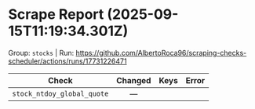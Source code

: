 # Scrape Report (2025-09-15T11:19:34.301Z)

Group: `stocks`  |  Run: https://github.com/AlbertoRoca96/scraping-checks-scheduler/actions/runs/17731226471

| Check | Changed | Keys | Error |
|---|:---:|:--|:--|
| `stock_ntdoy_global_quote` | — |  |  |
